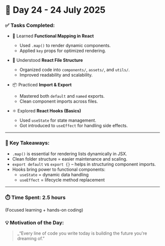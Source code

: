 # 🚀 Day 24 - 24 July 2025

### ✅ Tasks Completed:

- 🔁 Learned **Functional Mapping in React**
  - Used `.map()` to render dynamic components.
  - Applied `key` props for optimized rendering.

- 📁 Understood **React File Structure**
  - Organized code into `components/`, `assets/`, and `utils/`.
  - Improved readability and scalability.

- 📦 Practiced **Import & Export**
  - Mastered both `default` and `named` exports.
  - Clean component imports across files.

- ⚛️ Explored **React Hooks (Basics)**
  - Used `useState` for state management.
  - Got introduced to `useEffect` for handling side effects.

---

### 🔑 Key Takeaways:

- `.map()` is essential for rendering lists dynamically in JSX.
- Clean folder structure = easier maintenance and scaling.
- `export default` vs `export {}` – helps in structuring component imports.
- Hooks bring power to functional components:
  - `useState` = dynamic data handling
  - `useEffect` = lifecycle method replacement

---
### ⏱️ Time Spent: 2.5 hours  
(Focused learning + hands-on coding)

### 💡 Motivation of the Day:

> _“Every line of code you write today is building the future you're dreaming of.”